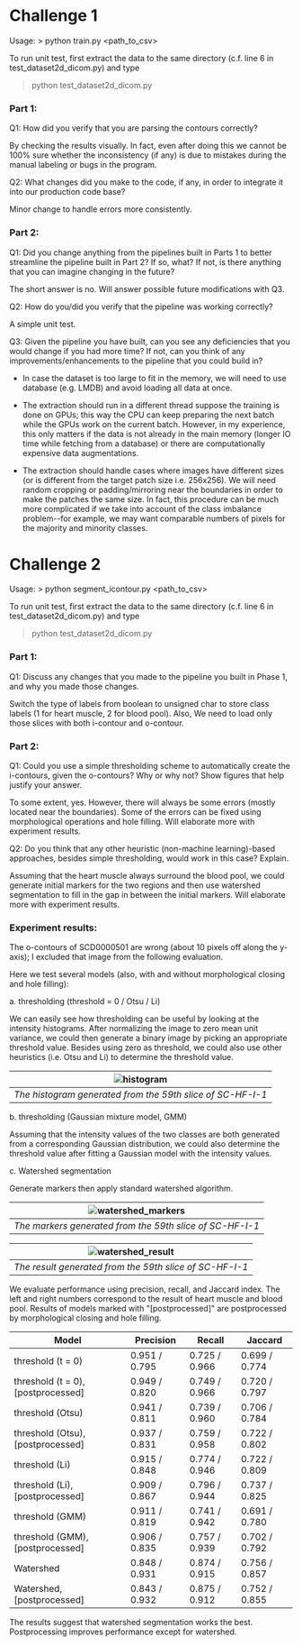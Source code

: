 # Challenge 1

Usage: > python train.py <path_to_csv>

To run unit test, first extract the data to the same directory (c.f. line 6 in test_dataset2d_dicom.py) and type
> python test_dataset2d_dicom.py

### Part 1:

Q1: How did you verify that you are parsing the contours correctly?

By checking the results visually. In fact, even after doing this we cannot be 100% sure whether the inconsistency (if any) is due to mistakes during the manual labeling or bugs in the program.

Q2: What changes did you make to the code, if any, in order to integrate it into our production code base?

Minor change to handle errors more consistently.

### Part 2:

Q1: Did you change anything from the pipelines built in Parts 1 to better streamline the pipeline built in Part 2? If so, what? If not, is there anything that you can imagine changing in the future?

The short answer is no. Will answer possible future modifications with Q3.

Q2: How do you/did you verify that the pipeline was working correctly?

A simple unit test.

Q3: Given the pipeline you have built, can you see any deficiencies that you would change if you had more time? If not, can you think of any improvements/enhancements to the pipeline that you could build in?
- In case the dataset is too large to fit in the memory, we will need to use database (e.g. LMDB) and avoid loading all data at once.

- The extraction should run in a different thread suppose the training is done on GPUs; this way the CPU can keep preparing the next batch while the GPUs work on the current batch. However, in my experience, this only matters if the data is not already in the main memory (longer IO time while fetching from a database) or there are computationally expensive data augmentations.

- The extraction should handle cases where images have different sizes (or is different from the target patch size i.e. 256x256). We will need random cropping or padding/mirroring near the boundaries in order to make the patches the same size. In fact, this procedure can be much more complicated if we take into account of the class imbalance problem--for example, we may want comparable numbers of pixels for the majority and minority classes.

# Challenge 2

Usage: > python segment_icontour.py <path_to_csv>

To run unit test, first extract the data to the same directory (c.f. line 6 in test_dataset2d_dicom.py) and type
> python test_dataset2d_dicom.py

### Part 1:

Q1: Discuss any changes that you made to the pipeline you built in Phase 1, and why you made those changes.

Switch the type of labels from boolean to unsigned char to store class labels (1 for heart muscle, 2 for blood pool). Also, We need to load only those slices with both i-contour and o-contour.

### Part 2:

Q1: Could you use a simple thresholding scheme to automatically create the i-contours, given the o-contours? Why or why not? Show figures that help justify your answer.

To some extent, yes. However, there will always be some errors (mostly located near the boundaries). Some of the errors can be fixed using morphological operations and hole filling. Will elaborate more with experiment results.

Q2: Do you think that any other heuristic (non-machine learning)-based approaches, besides simple thresholding, would work in this case? Explain.

Assuming that the heart muscle always surround the blood pool, we could generate initial markers for the two regions and then use watershed segmentation to fill in the gap in between the initial markers. Will elaborate more with experiment results.

### Experiment results:

The o-contours of SCD0000501 are wrong (about 10 pixels off along the y-axis); I excluded that image from the following evaluation.

Here we test several models (also, with and without morphological closing and hole filling):

a. thresholding (threshold = 0 / Otsu / Li)

We can easily see how thresholding can be useful by looking at the intensity histograms. After normalizing the image to zero mean unit variance, we could then generate a binary image by picking an appropriate threshold value.
Besides using zero as threshold, we could also use other heuristics (i.e. Otsu and Li) to determine the threshold value.

| ![histogram](/images/histogram.png) |
|:--:|
| *The histogram generated from the 59th slice of SC-HF-I-1* |

b. thresholding (Gaussian mixture model, GMM)

Assuming that the intensity values of the two classes are both generated from a corresponding Gaussian distribution, we could also determine the threshold value after fitting a Gaussian model with the intensity values.

c. Watershed segmentation

Generate markers then apply standard watershed algorithm.

| ![watershed_markers](/images/watershed_markers.png) |
|:--:|
| *The markers generated from the 59th slice of SC-HF-I-1* |

| ![watershed_result](/images/watershed_result.png) |
|:--:|
| *The result generated from the 59th slice of SC-HF-I-1* |

We evaluate performance using precision, recall, and Jaccard index. The left and right numbers correspond to the result of heart muscle and blood pool.
Results of models marked with "[postprocessed]" are postprocessed by morphological closing and hole filling.

| Model         | Precision      | Recall        | Jaccard       |
| ------------- | ------------- | ------------- | ------------- |
| threshold (t = 0)  | 0.951 / 0.795  | 0.725 / 0.966  | 0.699 / 0.774        |
| threshold (t = 0), [postprocessed]  | 0.949 / 0.820  | 0.749 / 0.966  | 0.720 / 0.797        |
| threshold (Otsu)  | 0.941 / 0.811  | 0.739 / 0.960  | 0.706 / 0.784        |
| threshold (Otsu), [postprocessed]  | 0.937 / 0.831  | 0.759 / 0.958  | 0.722 / 0.802        |
| threshold (Li)  | 0.915 / 0.848  | 0.774 / 0.946  | 0.722 / 0.809        |
| threshold (Li), [postprocessed]  | 0.909 / 0.867  | 0.796 / 0.944  | 0.737 / 0.825        |
| threshold (GMM)  | 0.911 / 0.819  | 0.741 / 0.942  | 0.691 / 0.780        |
| threshold (GMM), [postprocessed]  | 0.906 / 0.835  | 0.757 / 0.939  | 0.702 / 0.792        |
| Watershed  | 0.848 / 0.931  | 0.874 / 0.915  | 0.756 / 0.857        |
| Watershed, [postprocessed]  | 0.843 / 0.932  | 0.875 / 0.912  | 0.752 / 0.855        |

The results suggest that watershed segmentation works the best. Postprocessing improves performance except for watershed.